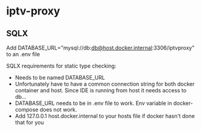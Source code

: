 # iptv-proxy
## SQLX
Add DATABASE_URL="mysql://db:db@host.docker.internal:3306/iptvproxy" to an .env file

SQLX requirements for static type checking:
- Needs to be named DATABASE_URL
- Unfortunately have to have a common connection string for both docker container and host. Since IDE is running from host it needs access to db...
- DATABASE_URL needs to be in .env file to work. Env variable in docker-compose does not work.
- Add 127.0.0.1 host.docker.internal to your hosts file if docker hasn't done that for you
